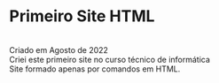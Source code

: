 <h1> Primeiro Site HTML </h1>
<br>
Criado em Agosto de 2022
<br>
Criei este primeiro site no curso técnico de informática
<br>
Site formado apenas por comandos em HTML.
